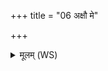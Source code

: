 +++
title = "06 अक्षौ मे"

+++
<details><summary>मूलम् (WS)</summary>

अक्षौ मे मधुसङ्काशे अनीकर्णौ समञ्जनम् ।  
अन्तः कृणुष्व मां हृदि मन इन्नौ सहासती ॥ ८ ॥
</details>
